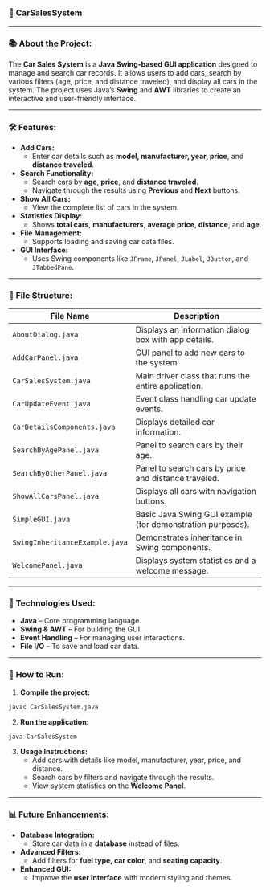 ### 🚗 **CarSalesSystem**

---

### 📚 **About the Project:**  
The **Car Sales System** is a **Java Swing-based GUI application** designed to manage and search car records. It allows users to add cars, search by various filters (age, price, and distance traveled), and display all cars in the system. The project uses Java’s **Swing** and **AWT** libraries to create an interactive and user-friendly interface.

---

### 🛠️ **Features:**
- **Add Cars:**  
  - Enter car details such as **model, manufacturer, year, price**, and **distance traveled**.  
- **Search Functionality:**  
  - Search cars by **age**, **price**, and **distance traveled**.  
  - Navigate through the results using **Previous** and **Next** buttons.  
- **Show All Cars:**  
  - View the complete list of cars in the system.  
- **Statistics Display:**  
  - Shows **total cars**, **manufacturers**, **average price**, **distance**, and **age**.  
- **File Management:**  
  - Supports loading and saving car data files.  
- **GUI Interface:**  
  - Uses Swing components like `JFrame`, `JPanel`, `JLabel`, `JButton`, and `JTabbedPane`.  

---

### 📁 **File Structure:**

| **File Name**               | **Description**                                                |
|------------------------------|----------------------------------------------------------------|
| `AboutDialog.java`           | Displays an information dialog box with app details.           |
| `AddCarPanel.java`           | GUI panel to add new cars to the system.                       |
| `CarSalesSystem.java`        | Main driver class that runs the entire application.            |
| `CarUpdateEvent.java`        | Event class handling car update events.                        |
| `CarDetailsComponents.java`  | Displays detailed car information.                             |
| `SearchByAgePanel.java`      | Panel to search cars by their age.                             |
| `SearchByOtherPanel.java`    | Panel to search cars by price and distance traveled.           |
| `ShowAllCarsPanel.java`      | Displays all cars with navigation buttons.                     |
| `SimpleGUI.java`             | Basic Java Swing GUI example (for demonstration purposes).     |
| `SwingInheritanceExample.java`| Demonstrates inheritance in Swing components.                   |
| `WelcomePanel.java`          | Displays system statistics and a welcome message.              |

---

### 🔧 **Technologies Used:**
- **Java** – Core programming language.  
- **Swing & AWT** – For building the GUI.  
- **Event Handling** – For managing user interactions.  
- **File I/O** – To save and load car data.

---

### 🚀 **How to Run:**
1. **Compile the project:**
```
javac CarSalesSystem.java
```
2. **Run the application:**
```
java CarSalesSystem
```
3. **Usage Instructions:**  
   - Add cars with details like model, manufacturer, year, price, and distance.  
   - Search cars by filters and navigate through the results.  
   - View system statistics on the **Welcome Panel**.

---

### 📊 **Future Enhancements:**
- **Database Integration:**  
  - Store car data in a **database** instead of files.  
- **Advanced Filters:**  
  - Add filters for **fuel type, car color**, and **seating capacity**.  
- **Enhanced GUI:**  
  - Improve the **user interface** with modern styling and themes.  
